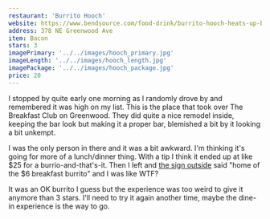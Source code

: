 ```yaml
---
restaurant: 'Burrito Hooch'
website: https://www.bendsource.com/food-drink/burrito-hooch-heats-up-bends-food-scene-22822251
address: 378 NE Greenwood Ave
item: Bacon
stars: 3
imagePrimary: '../../images/hooch_primary.jpg'
imageLength: '../../images/hooch_length.jpg'
imagePackage: '../../images/hooch_package.jpg'
price: 20
---
```


I stopped by quite early one morning as I randomly drove by and remembered it was high on my list. This is the place that took over The Breakfast Club on Greenwood. They did quite a nice remodel inside, keeping the bar look but making it a proper bar, blemished a bit by it looking a bit unkempt.

I was the only person in there and it was a bit awkward. I'm thinking it's going for more of a lunch/dinner thing. With a tip I think it ended up at like $25 for a burrio-and-that's-it. Then I left and [the sign outside](https://share.cleanshot.com/XYXJkWMk) said "home of the $6 breakfast burrito" and I was like WTF?

It was an OK burrito I guess but the experience was too weird to give it anymore than 3 stars. I'll need to try it again another time, maybe the dine-in experience is the way to go.
